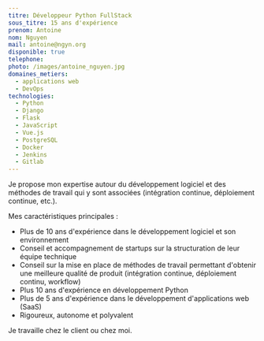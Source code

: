 ```yaml
---
titre: Développeur Python FullStack
sous_titre: 15 ans d'expérience
prenom: Antoine
nom: Nguyen
mail: antoine@ngyn.org
disponible: true
telephone:
photo: /images/antoine_nguyen.jpg
domaines_metiers:
  - applications web
  - DevOps
technologies:
  - Python
  - Django
  - Flask
  - JavaScript
  - Vue.js
  - PostgreSQL
  - Docker
  - Jenkins
  - Gitlab
---
```


Je propose mon expertise autour du développement logiciel et des méthodes de travail qui y sont associées (intégration continue, déploiement continue, etc.).

Mes caractéristiques principales :

* Plus de 10 ans d'expérience dans le développement logiciel et son environnement
* Conseil et accompagnement de startups sur la structuration de leur équipe technique
* Conseil sur la mise en place de méthodes de travail permettant d'obtenir une meilleure qualité de produit (intégration continue, déploiement continu, workflow)
* Plus 10 ans d'expérience en développement Python
* Plus de 5 ans d'expérience dans le développement d'applications web (SaaS)
* Rigoureux, autonome et polyvalent

Je travaille chez le client ou chez moi.
